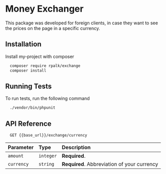 # Money Exchanger

This package was developed for foreign clients, in case they want to see the prices on the page in a specific currency.

## Installation

Install my-project with composer

```bash
  composer require rpalk/exchange
  composer install
```

## Running Tests

To run tests, run the following command

```bash
  ./vendor/bin/phpunit
```

## API Reference

```http
  GET {{base_url}}/exchange/currency
```

| Parameter  | Type      | Description                                 |
| :--------- | :-------- | :------------------------------------------ |
| `amount`   | `integer` | **Required**.                               |
| `currency` | `string`  | **Required**. Abbreviation of your currency |
